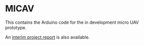 MICAV
=====

This contains the Arduino code for the in development micro UAV prototype.

An [interim project report]( https://bitbucket.org/micavdtu/minor-report/downloads) is also available.
